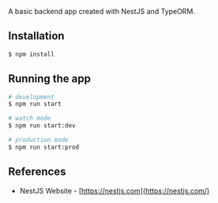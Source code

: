 A basic backend app created with NestJS and TypeORM.

## Installation

```bash
$ npm install
```

## Running the app

```bash
# development
$ npm run start

# watch mode
$ npm run start:dev

# production mode
$ npm run start:prod
```

## References
- NestJS Website - [https://nestjs.com](https://nestjs.com/)
